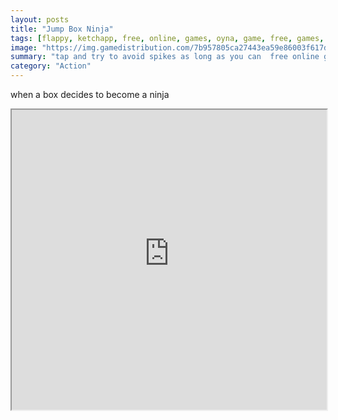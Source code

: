 ```yaml
---
layout: posts
title: "Jump Box Ninja"
tags: [flappy, ketchapp, free, online, games, oyna, game, free, games, play, play, games]
image: "https://img.gamedistribution.com/7b957805ca27443ea59e86003f617d47-512x512.jpeg"
summary: "tap and try to avoid spikes as long as you can  free online games oyna game free games play play games"
category: "Action"
---
```


when a box decides to become a ninja

<iframe width="100%" height="480px;" src="https://html5.gamedistribution.com/7b957805ca27443ea59e86003f617d47/"></iframe>